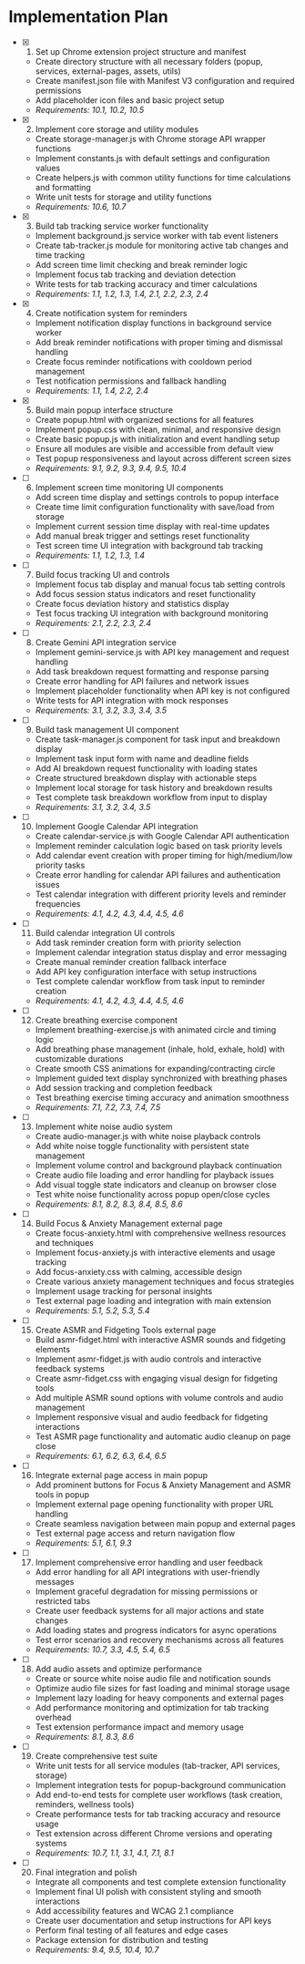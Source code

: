 # Implementation Plan

- [x] 1. Set up Chrome extension project structure and manifest

  - Create directory structure with all necessary folders (popup, services, external-pages, assets, utils)
  - Create manifest.json file with Manifest V3 configuration and required permissions
  - Add placeholder icon files and basic project setup
  - _Requirements: 10.1, 10.2, 10.5_

- [x] 2. Implement core storage and utility modules

  - Create storage-manager.js with Chrome storage API wrapper functions
  - Implement constants.js with default settings and configuration values
  - Create helpers.js with common utility functions for time calculations and formatting
  - Write unit tests for storage and utility functions
  - _Requirements: 10.6, 10.7_

- [x] 3. Build tab tracking service worker functionality

  - Implement background.js service worker with tab event listeners
  - Create tab-tracker.js module for monitoring active tab changes and time tracking
  - Add screen time limit checking and break reminder logic
  - Implement focus tab tracking and deviation detection
  - Write tests for tab tracking accuracy and timer calculations
  - _Requirements: 1.1, 1.2, 1.3, 1.4, 2.1, 2.2, 2.3, 2.4_

- [x] 4. Create notification system for reminders

  - Implement notification display functions in background service worker
  - Add break reminder notifications with proper timing and dismissal handling
  - Create focus reminder notifications with cooldown period management
  - Test notification permissions and fallback handling
  - _Requirements: 1.1, 1.4, 2.2, 2.4_

- [x] 5. Build main popup interface structure

  - Create popup.html with organized sections for all features
  - Implement popup.css with clean, minimal, and responsive design
  - Create basic popup.js with initialization and event handling setup
  - Ensure all modules are visible and accessible from default view
  - Test popup responsiveness and layout across different screen sizes
  - _Requirements: 9.1, 9.2, 9.3, 9.4, 9.5, 10.4_

- [ ] 6. Implement screen time monitoring UI components

  - Add screen time display and settings controls to popup interface
  - Create time limit configuration functionality with save/load from storage
  - Implement current session time display with real-time updates
  - Add manual break trigger and settings reset functionality
  - Test screen time UI integration with background tab tracking
  - _Requirements: 1.1, 1.2, 1.3, 1.4_

- [ ] 7. Build focus tracking UI and controls

  - Implement focus tab display and manual focus tab setting controls
  - Add focus session status indicators and reset functionality
  - Create focus deviation history and statistics display
  - Test focus tracking UI integration with background monitoring
  - _Requirements: 2.1, 2.2, 2.3, 2.4_

- [ ] 8. Create Gemini API integration service

  - Implement gemini-service.js with API key management and request handling
  - Add task breakdown request formatting and response parsing
  - Create error handling for API failures and network issues
  - Implement placeholder functionality when API key is not configured
  - Write tests for API integration with mock responses
  - _Requirements: 3.1, 3.2, 3.3, 3.4, 3.5_

- [ ] 9. Build task management UI component

  - Create task-manager.js component for task input and breakdown display
  - Implement task input form with name and deadline fields
  - Add AI breakdown request functionality with loading states
  - Create structured breakdown display with actionable steps
  - Implement local storage for task history and breakdown results
  - Test complete task breakdown workflow from input to display
  - _Requirements: 3.1, 3.2, 3.4, 3.5_

- [ ] 10. Implement Google Calendar API integration

  - Create calendar-service.js with Google Calendar API authentication
  - Implement reminder calculation logic based on task priority levels
  - Add calendar event creation with proper timing for high/medium/low priority tasks
  - Create error handling for calendar API failures and authentication issues
  - Test calendar integration with different priority levels and reminder frequencies
  - _Requirements: 4.1, 4.2, 4.3, 4.4, 4.5, 4.6_

- [ ] 11. Build calendar integration UI controls

  - Add task reminder creation form with priority selection
  - Implement calendar integration status display and error messaging
  - Create manual reminder creation fallback interface
  - Add API key configuration interface with setup instructions
  - Test complete calendar workflow from task input to reminder creation
  - _Requirements: 4.1, 4.2, 4.3, 4.4, 4.5, 4.6_

- [ ] 12. Create breathing exercise component

  - Implement breathing-exercise.js with animated circle and timing logic
  - Add breathing phase management (inhale, hold, exhale, hold) with customizable durations
  - Create smooth CSS animations for expanding/contracting circle
  - Implement guided text display synchronized with breathing phases
  - Add session tracking and completion feedback
  - Test breathing exercise timing accuracy and animation smoothness
  - _Requirements: 7.1, 7.2, 7.3, 7.4, 7.5_

- [ ] 13. Implement white noise audio system

  - Create audio-manager.js with white noise playback controls
  - Add white noise toggle functionality with persistent state management
  - Implement volume control and background playback continuation
  - Create audio file loading and error handling for playback issues
  - Add visual toggle state indicators and cleanup on browser close
  - Test white noise functionality across popup open/close cycles
  - _Requirements: 8.1, 8.2, 8.3, 8.4, 8.5, 8.6_

- [ ] 14. Build Focus & Anxiety Management external page

  - Create focus-anxiety.html with comprehensive wellness resources and techniques
  - Implement focus-anxiety.js with interactive elements and usage tracking
  - Add focus-anxiety.css with calming, accessible design
  - Create various anxiety management techniques and focus strategies
  - Implement usage tracking for personal insights
  - Test external page loading and integration with main extension
  - _Requirements: 5.1, 5.2, 5.3, 5.4_

- [ ] 15. Create ASMR and Fidgeting Tools external page

  - Build asmr-fidget.html with interactive ASMR sounds and fidgeting elements
  - Implement asmr-fidget.js with audio controls and interactive feedback systems
  - Create asmr-fidget.css with engaging visual design for fidgeting tools
  - Add multiple ASMR sound options with volume controls and audio management
  - Implement responsive visual and audio feedback for fidgeting interactions
  - Test ASMR page functionality and automatic audio cleanup on page close
  - _Requirements: 6.1, 6.2, 6.3, 6.4, 6.5_

- [ ] 16. Integrate external page access in main popup

  - Add prominent buttons for Focus & Anxiety Management and ASMR tools in popup
  - Implement external page opening functionality with proper URL handling
  - Create seamless navigation between main popup and external pages
  - Test external page access and return navigation flow
  - _Requirements: 5.1, 6.1, 9.3_

- [ ] 17. Implement comprehensive error handling and user feedback

  - Add error handling for all API integrations with user-friendly messages
  - Implement graceful degradation for missing permissions or restricted tabs
  - Create user feedback systems for all major actions and state changes
  - Add loading states and progress indicators for async operations
  - Test error scenarios and recovery mechanisms across all features
  - _Requirements: 10.7, 3.3, 4.5, 5.4, 6.5_

- [ ] 18. Add audio assets and optimize performance

  - Create or source white noise audio file and notification sounds
  - Optimize audio file sizes for fast loading and minimal storage usage
  - Implement lazy loading for heavy components and external pages
  - Add performance monitoring and optimization for tab tracking overhead
  - Test extension performance impact and memory usage
  - _Requirements: 8.1, 8.3, 8.6_

- [ ] 19. Create comprehensive test suite

  - Write unit tests for all service modules (tab-tracker, API services, storage)
  - Implement integration tests for popup-background communication
  - Add end-to-end tests for complete user workflows (task creation, reminders, wellness tools)
  - Create performance tests for tab tracking accuracy and resource usage
  - Test extension across different Chrome versions and operating systems
  - _Requirements: 10.7, 1.1, 3.1, 4.1, 7.1, 8.1_

- [ ] 20. Final integration and polish
  - Integrate all components and test complete extension functionality
  - Implement final UI polish with consistent styling and smooth interactions
  - Add accessibility features and WCAG 2.1 compliance
  - Create user documentation and setup instructions for API keys
  - Perform final testing of all features and edge cases
  - Package extension for distribution and testing
  - _Requirements: 9.4, 9.5, 10.4, 10.7_
